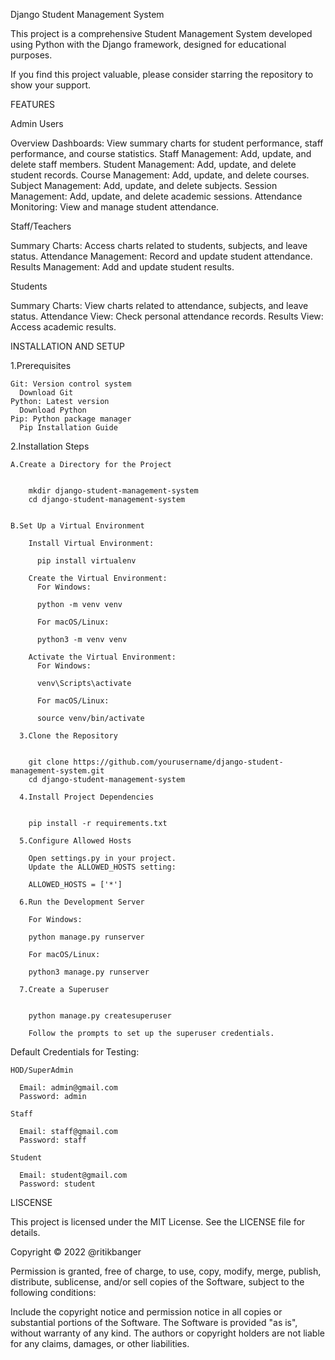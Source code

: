 Django Student Management System

This project is a comprehensive Student Management System developed using Python with the Django framework, designed for educational purposes.

If you find this project valuable, please consider starring the repository to show your support.

FEATURES


Admin Users

Overview Dashboards: View summary charts for student performance, staff performance, and course statistics.
Staff Management: Add, update, and delete staff members.
Student Management: Add, update, and delete student records.
Course Management: Add, update, and delete courses.
Subject Management: Add, update, and delete subjects.
Session Management: Add, update, and delete academic sessions.
Attendance Monitoring: View and manage student attendance.

Staff/Teachers

Summary Charts: Access charts related to students, subjects, and leave status.
Attendance Management: Record and update student attendance.
Results Management: Add and update student results.

Students

Summary Charts: View charts related to attendance, subjects, and leave status.
Attendance View: Check personal attendance records.
Results View: Access academic results.


INSTALLATION AND SETUP

  1.Prerequisites

    Git: Version control system
      Download Git
    Python: Latest version
      Download Python
    Pip: Python package manager
      Pip Installation Guide

  2.Installation Steps

    A.Create a Directory for the Project


        mkdir django-student-management-system
        cd django-student-management-system


    B.Set Up a Virtual Environment

        Install Virtual Environment:
          
          pip install virtualenv
          
        Create the Virtual Environment:
          For Windows:
          
          python -m venv venv
          
          For macOS/Linux:
          
          python3 -m venv venv
          
        Activate the Virtual Environment:
          For Windows:
          
          venv\Scripts\activate
          
          For macOS/Linux:
          
          source venv/bin/activate
          
      3.Clone the Repository


        git clone https://github.com/yourusername/django-student-management-system.git
        cd django-student-management-system
      
      4.Install Project Dependencies

        
        pip install -r requirements.txt
      
      5.Configure Allowed Hosts

        Open settings.py in your project.
        Update the ALLOWED_HOSTS setting:
        
        ALLOWED_HOSTS = ['*']
        
      6.Run the Development Server

        For Windows:
        
        python manage.py runserver
        
        For macOS/Linux:
        
        python3 manage.py runserver
        
      7.Create a Superuser

        
        python manage.py createsuperuser
        
        Follow the prompts to set up the superuser credentials.
    

  Default Credentials for Testing:

    HOD/SuperAdmin
    
      Email: admin@gmail.com
      Password: admin
      
    Staff
    
      Email: staff@gmail.com
      Password: staff
      
    Student
    
      Email: student@gmail.com
      Password: student


LISCENSE


This project is licensed under the MIT License. See the LICENSE file for details.


Copyright © 2022 @ritikbanger

Permission is granted, free of charge, to use, copy, modify, merge, publish, distribute, sublicense, and/or sell copies of the Software, subject to the following conditions:

Include the copyright notice and permission notice in all copies or substantial portions of the Software.
The Software is provided "as is", without warranty of any kind. The authors or copyright holders are not liable for any claims, damages, or other liabilities.

